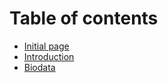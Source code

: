 # Table of contents

* [Initial page](README.md)
* [Introduction](introduction.md)
* [Biodata](biodata.md)

